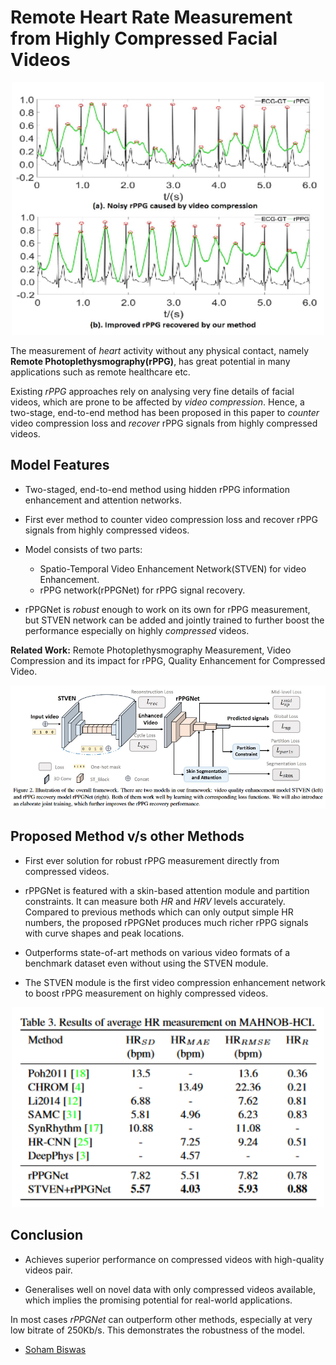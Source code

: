 # Remote Heart Rate Measurement from Highly Compressed Facial Videos

<p align = "center">
<img src="images/heart_rate.png" width="500" />
</p>

The measurement of *heart* activity without any physical contact, namely **Remote Photoplethysmography(rPPG)**, has great potential in many applications such as remote healthcare etc.

Existing *rPPG* approaches rely on analysing very fine details of facial videos, which are prone to be affected by *video compression*. Hence, a two-stage, end-to-end method has been proposed in this paper to *counter* video compression loss and *recover* rPPG signals from highly compressed videos.

## Model Features

* Two-staged, end-to-end method using hidden rPPG information enhancement and attention networks.

* First ever method to counter video compression loss and recover rPPG signals from highly compressed videos.

* Model consists of two parts:
  * Spatio-Temporal Video Enhancement Network(STVEN) for video Enhancement.
  * rPPG network(rPPGNet) for rPPG signal recovery.

* rPPGNet is *robust* enough to work on its own for rPPG measurement, but STVEN network can be added and jointly trained to further boost the performance especially on highly *compressed* videos.

**Related Work:** Remote Photoplethysmography Measurement, Video Compression and its impact for rPPG, Quality Enhancement for Compressed Video.

<p align = "center">
<img src="images/heart_rate_model.png" width="800" />
</p>

## Proposed Method v/s other Methods

* First ever solution for robust rPPG measurement directly from compressed videos.

* rPPGNet is featured with a skin-based attention module and partition constraints. It can measure both *HR* and *HRV* levels accurately. Compared to previous methods which can only output simple HR numbers, the proposed rPPGNet produces much richer rPPG signals with curve shapes and peak locations.

* Outperforms state-of-art methods on various video formats of a benchmark dataset even without using the STVEN module.

* The STVEN module is the first video compression enhancement network to boost rPPG measurement on highly compressed videos.

<p align = "center">
<img src="images/heart_rate_results.png" width="500" />
</p>

## Conclusion

* Achieves superior performance on compressed videos with high-quality videos pair.

* Generalises well on novel data with only compressed videos available, which implies the promising potential for real-world applications.

In most cases *rPPGNet* can outperform other methods, especially at very low bitrate of 250Kb/s. This demonstrates the robustness of the model.

* [Soham Biswas](https://www.linkedin.com/in/soham-biswas-590784168/)